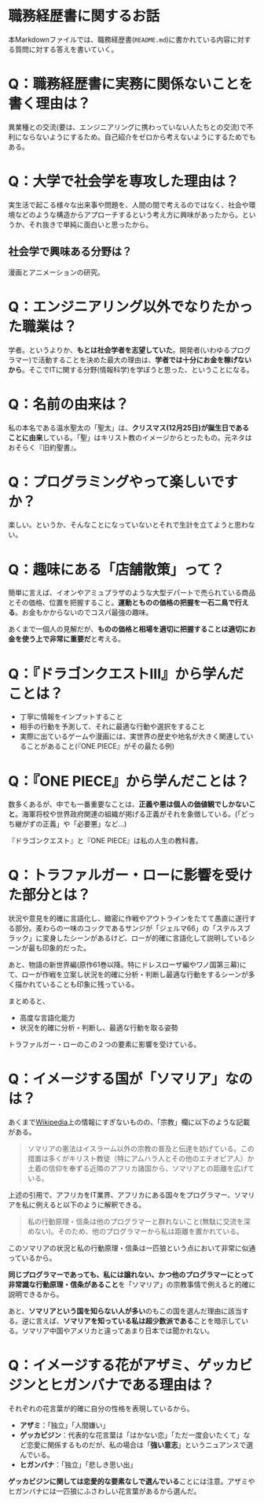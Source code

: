 # 職務経歴書に関するお話

本Markdownファイルでは、職務経歴書(`README.md`)に書かれている内容に対する質問に対する答えを書いていく。

# Q：職務経歴書に実務に関係ないことを書く理由は？

異業種との交流(要は、エンジニアリングに携わっていない人たちとの交流)で不利にならないようにするため。自己紹介をゼロから考えないようにするためでもある。

# Q：大学で社会学を専攻した理由は？

実生活で起こる様々な出来事や問題を、人間の間で考えるのではなく、社会や環境などのような構造からアプローチするという考え方に興味があったから。というか、それ抜きで単純に面白いと思ったから。

## 社会学で興味ある分野は？

漫画とアニメーションの研究。

# Q：エンジニアリング以外でなりたかった職業は？

学者。というよりか、**もとは社会学者を志望していた**。開発者(いわゆるプログラマー)で活動することを決めた最大の理由は、**学者では十分にお金を稼げないから**。そこでITに関する分野(情報科学)を学ぼうと思った、ということになる。

# Q：名前の由来は？

私の本名である温水聖太の「聖太」は、**クリスマス(12月25日)が誕生日であることに由来**している。「聖」はキリスト教のイメージからとったもの。元ネタはおそらく『旧約聖書』。

# Q：プログラミングやって楽しいですか？

楽しい。というか、そんなことになっていないとそれで生計を立てようと思わない。

# Q：趣味にある「店舗散策」って？

簡単に言えば、イオンやアミュプラザのような大型デパートで売られている商品とその価格、位置を把握すること。**運動とものの価格の把握を一石二鳥で行える**。お金もかからないのでコスパ最強の趣味。

あくまで一個人の見解だが、**ものの価格と相場を適切に把握することは適切にお金を使う上で非常に重要だ**と考える。

# Q：『ドラゴンクエストIII』から学んだことは？

* 丁寧に情報をインプットすること
* 相手の行動を予測して、それに最適な行動や選択をすること
* 実際に出ているゲームや漫画には、実世界の歴史や地名が大きく関連していることがあること(『ONE PIECE』がその最たる例)

# Q：『ONE PIECE』から学んだことは？

数多くあるが、中でも一番重要なことは、**正義や悪は個人の価値観でしかないこと**。海軍将校や世界政府関連の組織が掲げる正義がそれを象徴している。(「どっち継がずの正義」や「必要悪」など...)

『ドラゴンクエスト』と『ONE PIECE』は私の人生の教科書。

# Q：トラファルガー・ローに影響を受けた部分とは？

状況や意見を的確に言語化し、緻密に作戦やアウトラインをたてて愚直に遂行する部分。麦わらの一味のコックであるサンジが「ジェルマ66」の「ステルスブラック」に変身したシーンがあるけど、ローが的確に言語化して説明しているシーンが最も印象的だった。

あと、物語の新世界編(原作61巻以降。特にドレスローザ編やワノ国第三幕)にて、ローが作戦を立案し状況を的確に分析・判断し最適な行動をするシーンが多く描かれていることも印象に残っている。

まとめると、

* 高度な言語化能力
* 状況を的確に分析・判断し、最適な行動を取る姿勢

トラファルガー・ローのこの２つの要素に影響を受けている。

# Q：イメージする国が「ソマリア」なのは？

あくまで[Wikipedia](https://ja.wikipedia.org/wiki/%E3%82%BD%E3%83%9E%E3%83%AA%E3%82%A2)上の情報にすぎないものの、「宗教」欄に以下のような記載がある。

> ソマリアの憲法はイスラーム以外の宗教の普及と伝達を妨げている。この措置は多くがキリスト教徒（特にアムハラ人とその他のエチオピア人）か土着の信仰を奉ずる近隣のアフリカ諸国から、ソマリアとの距離を広げている。

上述の引用で、アフリカをIT業界、アフリカにある国々をプログラマー、ソマリアを私に例えると以下のように解釈できる。

> 私の行動原理・信条は他のプログラマーと群れないこと(無駄に交流を深めない)。そのため、他のプログラマーから私は距離を置かれている。

このソマリアの状況と私の行動原理・信条は一匹狼という点において非常に似通っているから。

**同じプログラマーであっても、私には譲れない、かつ他のプログラマーにとって非常識な行動原理・信条があること**を「ソマリア」の宗教事情で例えると的確に説明できるから。

あと、**ソマリアという国を知らない人が多い**のもこの国を選んだ理由に該当する。逆に言えば、**ソマリアを知っている私は超少数派である**ことを暗示している。ソマリア中国やアメリカと違ってあまり日本では聞かれない。

# Q：イメージする花がアザミ、ゲッカビジンとヒガンバナである理由は？

それぞれの花言葉が的確に自分の性格を表現しているから。

* **アザミ**：「独立」「人間嫌い」
* **ゲッカビジン**：代表的な花言葉は「はかない恋」「ただ一度会いたくて」など恋愛に関係するものだが、私の場合は「**強い意志**」というニュアンスで選んでいる。
* **ヒガンバナ**：「独立」「悲しき思い出」

**ゲッカビジンに関しては恋愛的な要素なしで選んでいる**ことには注意。アザミやヒガンバナには一匹狼にふさわしい花言葉があるから選んだ。